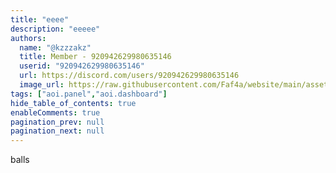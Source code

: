 ```yaml
---
title: "eeee"
description: "eeeee"
authors:
  name: "@kzzzakz"
  title: Member - 920942629980635146
  userid: "920942629980635146"
  url: https://discord.com/users/920942629980635146
  image_url: https://raw.githubusercontent.com/Faf4a/website/main/assets/images/avatars/920942629980635146.png
tags: ["aoi.panel","aoi.dashboard"]
hide_table_of_contents: true
enableComments: true
pagination_prev: null
pagination_next: null
---
```


balls